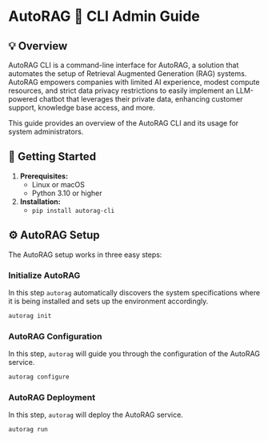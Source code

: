 # AutoRAG :dizzy: CLI Admin Guide

## :bulb: Overview
AutoRAG CLI is a command-line interface for AutoRAG, a solution that automates the setup of Retrieval Augmented Generation (RAG) systems. AutoRAG empowers companies with limited AI experience, modest compute resources, and strict data privacy restrictions to easily implement an LLM-powered chatbot that leverages their private data, enhancing customer support, knowledge base access, and more.

This guide provides an overview of the AutoRAG CLI and its usage for system administrators.

## :rocket: Getting Started

1. **Prerequisites:**
    - Linux or macOS
    - Python 3.10 or higher
2. **Installation:**
    - `pip install autorag-cli`

## :gear: AutoRAG Setup
The AutoRAG setup works in three easy steps:

### Initialize AutoRAG
In this step `autorag` automatically discovers the system specifications where it is being installed and sets up the environment accordingly.

```bash
autorag init
```

### AutoRAG Configuration
In this step, `autorag` will guide you through the configuration of the AutoRAG service.

```bash
autorag configure
```

###  AutoRAG Deployment
In this step, `autorag` will deploy the AutoRAG service.

```bash
autorag run
```
